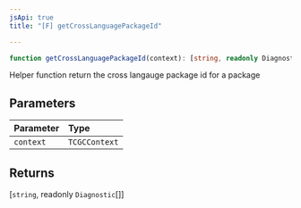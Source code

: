 ```yaml
---
jsApi: true
title: "[F] getCrossLanguagePackageId"

---
```

```ts
function getCrossLanguagePackageId(context): [string, readonly Diagnostic[]]
```

Helper function return the cross langauge package id for a package

## Parameters

| Parameter | Type |
| :------ | :------ |
| `context` | `TCGCContext` |

## Returns

[`string`, readonly `Diagnostic`[]]
